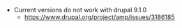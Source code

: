 * Current versions do not work with drupal 9.1.0
  * https://www.drupal.org/project/amp/issues/3186185

